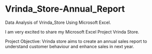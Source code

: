 # Vrinda_Store-Annual_Report
Data Analysis of Vrinda_Store Using Microsoft Excel.

I am very excited to share my Microsoft Excel Project Vrinda Store.

Project Objective:
Vrinda store aims to create an annual sales report to understand customer behaviour and enhance sales in next year.
